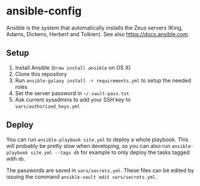 # ansible-config

Ansible is the system that automatically installs the Zeus servers (King, Adams, Dickens, Herbert and Tolkien).
See also https://docs.ansible.com.

## Setup

1. Install Ansible (`brew install ansible` on OS X)
2. Clone this repository
3. Run `ansible-galaxy install -r requirements.yml` to setup the needed roles
3. Set the server password in `~/.vault-pass.txt`
4. Ask current sysadmins to add your SSH key to `vars/authorized_keys.yml`

## Deploy

You can run `ansible-playbook site.yml` to deploy a whole playbook. This will probably be pretty slow when developing, so you can also run `ansible-playbook site.yml --tags db` for example to only deploy the tasks tagged with `db`.

The passwords are saved in `vars/secrets.yml`. These files can be edited
by issuing the command `ansible-vault edit vars/secrets.yml`.
